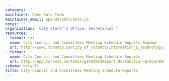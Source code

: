 ```yaml
---
category: ''
maintainer: Open Data Team
maintainer_email: opendata@toronto.ca
notes: ''
organization: 'City Clerk''s Office, Secretariat '
resources:
- format: txt
  name: City Council and Committees Meeting Schedule Reports Readme
  url: http://www1.toronto.ca/City_Of_Toronto/Information_&_Technology/Open_Data/Data_Sets/Assets/Files/readme.txt
- format: ''
  name: City Council and Committees Meeting Schedule Reports
  url: http://app.toronto.ca/tmmis/getAdminReport.do?function=prepareMeetingScheduleReport
schema: default
title: City Council and Committees Meeting Schedule Reports
---
```

